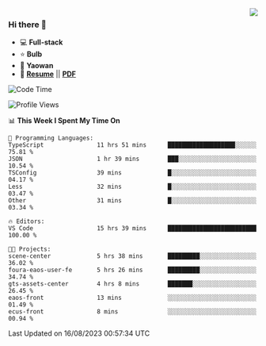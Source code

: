 <img align="right" src="https://github-readme-stats.vercel.app/api?username=LolipopJ&show_icons=true&count_private=true&hide_title=true&include_all_commits=true&theme=vue">

### Hi there 👋

- :computer: **Full-stack**
- :star: **Bulb**
- :pill: **Yaowan**
- :milky_way: [**Resume**](https://lolipopj.github.io/resume/) || [**PDF**](https://cdn.jsdelivr.net/gh/lolipopj/resume/export/resume-en.pdf)

<!--START_SECTION:waka-->
![Code Time](http://img.shields.io/badge/Code%20Time-1%2C558%20hrs%2024%20mins-blue)

![Profile Views](http://img.shields.io/badge/Profile%20Views-1-blue)

📊 **This Week I Spent My Time On** 

```text
💬 Programming Languages: 
TypeScript               11 hrs 51 mins      ███████████████████░░░░░░   75.81 % 
JSON                     1 hr 39 mins        ███░░░░░░░░░░░░░░░░░░░░░░   10.54 % 
TSConfig                 39 mins             █░░░░░░░░░░░░░░░░░░░░░░░░   04.17 % 
Less                     32 mins             █░░░░░░░░░░░░░░░░░░░░░░░░   03.47 % 
Other                    31 mins             █░░░░░░░░░░░░░░░░░░░░░░░░   03.34 % 

🔥 Editors: 
VS Code                  15 hrs 39 mins      █████████████████████████   100.00 % 

🐱‍💻 Projects: 
scene-center             5 hrs 38 mins       █████████░░░░░░░░░░░░░░░░   36.02 % 
foura-eaos-user-fe       5 hrs 26 mins       █████████░░░░░░░░░░░░░░░░   34.74 % 
gts-assets-center        4 hrs 8 mins        ███████░░░░░░░░░░░░░░░░░░   26.45 % 
eaos-front               13 mins             ░░░░░░░░░░░░░░░░░░░░░░░░░   01.49 % 
ecus-front               8 mins              ░░░░░░░░░░░░░░░░░░░░░░░░░   00.94 % 
```


 Last Updated on 16/08/2023 00:57:34 UTC
<!--END_SECTION:waka-->
